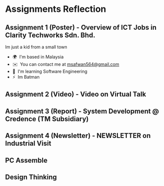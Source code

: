 # Assignments Reflection

Assignment 1 (Poster) - Overview of ICT Jobs in Clarity Techworks Sdn. Bhd.
---------------------------------------------------------------------------
Im just a kid from a small town

* 🌍  I'm based in Malaysia
* ✉️  You can contact me at [msafwan564@gmail.com](mailto:msafwan564@gmail.com)
* 🧠  I'm learning Software Engineering
* ⚡  Im Batman

Assignment 2 (Video) - Video on Virtual Talk
---------------------------------------------------


Assignment 3 (Report) - System Development @ Credence (TM Subsidiary)
---------------------------------------------------------------------


Assignment 4 (Newsletter) - NEWSLETTER on Industrial Visit
----------------------------------------------------------


PC Assemble
-----------


Design Thinking
---------------


